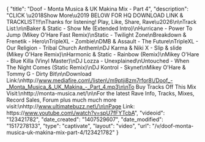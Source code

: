 {
    "title": "Doof - Monta Musica & UK Makina Mix - Part 4",
    "description": "CLICK \u2018Show More\u2019 BELOW FOR HQ DOWNLOAD LINK & TRACKLIST!!!\nThanks for listening! Play, Like, Share, Rave\u2026\n\nTrack List:\n\nBaker & Static - Show Me (Extended Intro)\nHurricane - Power To Jump (Mikey O'Hare Fast Remix)\nStatic - Twilight Zone\nBreakdown & Frenetik - Hero\nTripleXL - Zombie\nDMB & Assault - The Future\nTripleXL - Our Religion - Tribal Church Anthem\nDJ Karma & Niki X - Slip & slide (Mikey O'Hare Remix)\nHarmonic & Static - Rainbow (Remix)\nMikey O'Hare - Blue Killa (Vinyl Master)\nDJ Lozza - Unexplained\nUntouched - When The Night Comes (Static Remix)\nDJ Kontrol - Skynet\nMikey O'Hare & Tommy G - Dirty Bit\n\nDownload Link:\nhttp:\/\/www.mediafire.com\/listen\/m9ptji8zm7rfor8\/Doof_-_Monta_Musica_&_UK_Makina_-_Part_4.mp3\n\nTo Buy Tracks Off This Mix Visit:\nhttp:\/\/monta-musica.net\/\n\nFor the latest Rave Info, Tracks, Mixes, Record Sales, Forum plus much much more visit:\nhttp:\/\/www.ultimatebuzz.net\/\n\nPage Link: https:\/\/www.youtube.com\/watch?v=spU7fFYTcbA",
    "videoid": "123421782",
    "date_created": "1407529607",
    "date_modified": "1517278133",
    "type": "captivate",
    "layout": "video",
    "url": "\/v\/doof-monta-musica-uk-makina-mix-part-4\/123421782"
}